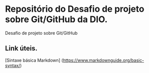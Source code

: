 # Repositório do Desafio de projeto sobre Git/GitHub da DIO. 
Desafio de projeto sobre Git/GitHub

## Link úteis.
[Sintaxe básica Markdown] (https://www.markdownguide.org/basic-syntax/)
